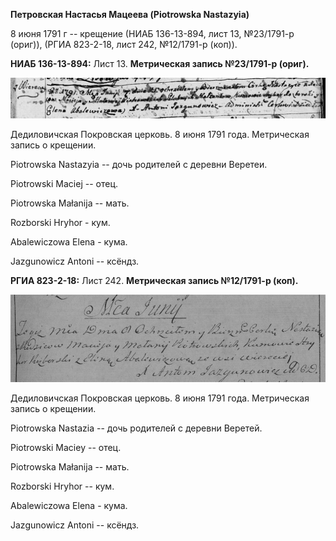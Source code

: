 **Петровская Настасья Мацеева (Piotrowska Nastazyia)**

8 июня 1791 г -- крещение (НИАБ 136-13-894, лист 13, №23/1791-р (ориг)),
(РГИА 823-2-18, лист 242, №12/1791-р (коп)).

**НИАБ 136-13-894:** Лист 13. **Метрическая запись №23/1791-р (ориг).**

![](./media/2b5b4137b15aa29975c270113c4690b0a03cfce5.png)

Дедиловичская Покровская церковь. 8 июня 1791 года. Метрическая запись о
крещении.

Piotrowska Nastazyia -- дочь родителей с деревни Веретеи.

Piotrowski Maciej -- отец.

Piotrowska Małanija -- мать.

Rozborski Hryhor - кум.

Abalewiczowa Elena - кума.

Jazgunowicz Antoni -- ксёндз.

**РГИА 823-2-18:** Лист 242. **Метрическая запись №12/1791-р (коп).**

![](./media/558ed1674a64319754c910eb679a9fedd351d338.png)

Дедиловичская Покровская церковь. 8 июня 1791 года. Метрическая запись о
крещении.

Piotrowska Nastazia -- дочь родителей с деревни Веретей.

Piotrowski Maciey -- отец.

Piotrowska Małanija -- мать.

Rozborski Hryhor -- кум.

Abalewiczowa Elena - кума.

Jazgunowicz Antoni -- ксёндз.
